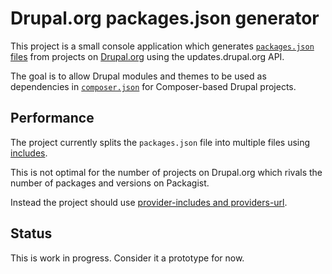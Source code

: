 # Drupal.org packages.json generator

This project is a small console application which generates [`packages.json` files](https://getcomposer.org/doc/05-repositories.md#composer) from projects on [Drupal.org](https://drupal.org/download) using the updates.drupal.org API.

The goal is to allow Drupal modules and themes to be used as dependencies in [`composer.json`](https://getcomposer.org/doc/01-basic-usage.md#composer-json-project-setup) for Composer-based Drupal projects.

## Performance

The project currently splits the `packages.json` file into multiple files using [includes](https://getcomposer.org/doc/05-repositories.md#includes).

This is not optimal for the number of projects on Drupal.org which rivals the number of packages and versions on Packagist. 

Instead the project should use [provider-includes and providers-url](https://getcomposer.org/doc/05-repositories.md#provider-includes-and-providers-url).

## Status

This is work in progress. Consider it a prototype for now.




